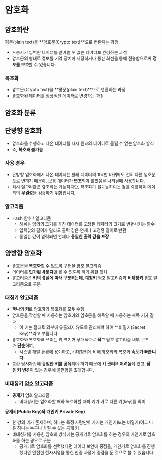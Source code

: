 # 암호화

## 암호화란

평문(plain text)을 **암호문(Crypto text)**으로 변환하는 과정

- 사용자가 입력한 데이터를 알아볼 수 없는 데이터로 변경하는 과정
- 암호문의 형태로 정보를 기억 장치에 저장하거나 통신 회선을 통해 전송함으로써 **정보를 보호**할 수 있습니다.

### 복호화

- 암호문(Crypto text)을 **평문(plain text)**으로 변환하는 과정
- 암호화된 데이터를 정상적인 데이터로 변경하는 과정

## 암호화 분류

## 단방향 암호화

- 암호화를 수행하고 나온 데이터를 다시 원래의 데이터로 돌릴 수 없는 암호화 방식
- 즉, **복호화 불가능**

### 사용 경우

- 단방향 암호화에서 나온 데이터는 원래 데이터의 1bit만 바뀌어도 전혀 다른 암호문으로 변하기 때문에, 보통 데이터가 **변조**되지 않았음을 나타낼때 사용합니다.
- 해시 알고리즘은 암호화는 가능하지만, 복호화가 불가능하다는 점을 이용하여 데이터의 **무결성**을 검증하기 위함입니다.

### 알고리즘

- Hash 함수 / 알고리즘
    - 해쉬는 임의의 크기를 가진 데이터를 고정된 데이터의 크기로 변환시키는 함수
    - 입력값의 길이가 달라도 출력 값은 언제나 고정된 길이로 반환
    - 동일한 값이 입력되면 언제나 **동일한 출력 값을 보장**

## 양방향 암호화

- 암호문을 **복호화**할 수 있도록 구현된 암호 알고리즘
- 데이터를 **인가된 사용자**만 볼 수 있도록 하기 위한 장치
- 알고리즘은 **키의 성질에 따라 구분되는데**, **대칭키** 암호 알고리즘과 **비대칭키** 암호 알고리즘으로 구분

### 대칭키 알고리즘

- **하나의 키**로 암호화와 복호화를 모두 수행
- 암호문을 작성할 때 사용하는 암호키와 암호문을 해독할 때 사용하는 해독 키가 같다
    - 이 키는 절대로 외부에 유출되지 않도록 관리해야 하여 **비밀키(Secret Key)**라고 부릅니다.
- 암호화와 복호화에 쓰이는 키 크기가 상대적으로 **작고** 암호 알고리즘 내부 구조가 **단순**하여,
    - 시스템 개발 환경에 용이하고, 비대칭키에 비해 암호화와 복호화 **속도가 빠릅니다**.
- 교환 당사자간에 **동일한** **키를 공유**해야 하기 때문에 **키 관리의 어려움**이 있고, **잦은 키 변경**이 있는 경우에 불편함을 초래합니다.

### 비대칭키 암호 알고리즘

- **공개키** 암호 알고리즘
    - 비대칭키는 암호화할 때와 복호화할 때의 키가 서로 다른 키(key)를 의미

**공개키(Public Key)와 개인키(Private Key)**

- 한 쌍의 키가 존재하며, 하나는 특정 사람만이 가지는 개인키(또는 비밀키)이고 다른 하나는 누구나 가질 수 있는 공개 키
- 비대칭키를 사용한 암호화 방식에는 공개키로 암호화를 하는 경우와 개인키로 암호화를 하는 경우로 구분
    - 공개키로 암호화를 선택했다면 데이터 보안에 중점을, 개인키로 암호화를 진행했다면 안전한 전자서명을 통한 인증 과정에 중점을 둔 것으로 볼 수 있습니다.